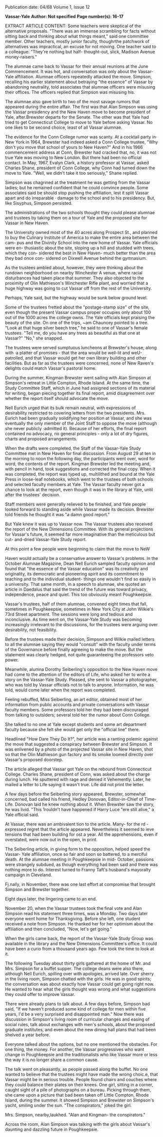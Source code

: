Publication date: 04/68
Volume 1, Issue 12

**Vassar-Yale**
**Author: Not specified**
**Page number(s): 16-17**

EXTRACT ARTICLE CONTENT:
Some teachers were skeptical of the 
alternative proposals. "There was an 
immense scrambling for facts without 
sitting back and thinking about what 
things meant," said one committee 
member. Other teachers, mostly junior 
faculty, thoughrthe patchwork of 
alternatives was impractical, an excuse 
for not moving. One teacher said to a 
colleague: "They're nothing but half-
thought-out, slick, Madison Avenue 
money-raisers." 


The alumnae came back to Vassar for 
their annual reunions at the June 
Commencement. It was hot, and 
conversation was only about the Vassar-
Yale affiliation. Alumnae officers 
repeatedly attacked the move. Simpson, 
recalling his earlier statement about 
betraying "the essence" of Vassar by 
abandoning neutrality, told associates that 
alumnae officers were misusing their 
offices. The officers replied that Simpson 
was misusing his. 


The alumnae also gave birth to two of 
the most savage rumors that appeared 
during the entire affair. The first was that 
Alan Simpson was using the Vassar 
presidency and the New Haven move to 
become president of Yale, after.Brewster 
departs for the Senate. The other was that 
Yale had tried to get Connecticut College 
to move to Yale before asking Vassar. No 
one likes to be second choice, least of all 
Vassar alumnae. 


The evidence for the Conn College 
rumor was scanty. At a cocktail party in· 
New York in 1964, Brewster had indeed 
asked a Conn College trustee, "Why don't 
you move that school of yours to New 
Haven?" And in his 1966 commencement 
address at Conn, Brewster had cracked 
that, no, it was not true Yale was moving 
to New London. But there had been no 
official contact. In May, 1967, Evalyn 
Clark, a history professor at Vassar, asked 
Charles Shane, president of Conn College, 
why Conn had turned down the move to 
Yale. "Well, we didn't take it too 
seriously," Shane replied. 


Simpson was chagrined at the treatment 
he was getting from the Vassar ladies; but 
he remained confident that he could 
convince people. Some associates said be 
should stop pushing the affiliation, lest it 
split Vassar apart and do irreparable · 
damage to the school and to his 
presidency. But, like Sisyphus, Simpson 
persisted. 


The administrations of the two schools 
thought they could please alumnae and 
trustees by taking them on a tour of Yale 
and the proposed site for Vassar in New 
Haven. 


The University owned most of the 40 
acres along Prospect St., and planned to 
buy the Culinary Institute of America 
to make the entire area between the cam-
pus and the Divinity School into the new 
home of Vassar. Yale officials were en-
thusiastic about the site, sloping up a hill 
and studded with trees, which they con-
sidered the best in New Haven- much 
better than the area they bad once con-
sidered on Dixwell Avenue behind the 
gymnasium. 


As the trustees ambled about, however, 
they were thinking about the rundown 
neighborhood on nearby Winchester 
A venue, where racial disturbances had 
taken place that summer. They also 
objected to the proximity of Olin 
Mathieson's Winchester Rifle plant, and 
worried that a huge highway was going to 
cut Vassar off from the rest of the 
University. 


Perhaps, Yale said, but the highway 
would be sunk below ground level. 


Some of the trustees fretted about the 
"postage-stamp size" of the site, even 
though the present Vassar campus proper 
occupies only about 100 out of the 1000 
acres the college owns. The Yale officials 
kept praising the beauty of the site. On 
one of the trips, ~am Chauncey pointed to 
a tree. "Look at that huge silver beech 
tree," he said to one of Vassar's female 
trustees. "Tell me, do you have any trees 
as beautiful as that one at Vassar?" 
"No," she snapped. 


The trustees were served sumptuous 
luncheons at Brewster's house, along with 
·a platter of promises -
that the area 
would be well-lit and weU-patrolled, and 
that Vassar would get her own library 
building and other facilities. But as far as 
the trustees were concerned, none of New 
Raven's delights could match Vassar's 
pastoral home. 


During the summer, Kingman Brewster 
went sailing with Alan Simpson at 
Simpson's retreat in Little Compton, 
Rhode Island. At the same time, the Study 
Committee Staff, which in June had 
assigned sections of its material for 
writing, began piecing together its final 
report, amid disagreement over whether 
the report itself should advocate the 
move. 


Nell Eurich urged that its bulk remain 
neutral, with expressions of desirability 
restricted to covering letters from the two 
presidents. Mrs. Eurich had been 
gradually solidifying her position at 
Vassar, and she was eventually the only 
member of the Joint Staff to oppose the 
move (although she never publicly 
·admitted it). Because of her efforts, the 
final report contained no advocacy, no 
general principles -
only a lot of dry 
figures, charts and proposed 
arrangements. 


When the drafts were completed, the 
Staff of the Vassar-Yale Study Committee 
met in New Haven for final discussion. 
From August 29 at ten in the morning to 
noon the following day, the participants 
went over, word for word, the contents of 
the report. Kingman Brewster led the 
meeting and, with pencil in hand, took 
suggestions and corrected the final copy. 
When it was completed, the report was 
typed up, multilithed and bound at the 
Yale Press in loose-leaf notebooks, which 
went to the trustees of both schools and 
selected faculty members at Yale. The 
Vassar faculty never got a chance to look 
at the report, even though it was in the 
library at Yale, until after the trustees' 
decision. 


Staff members were generally relieved 
to be finished, and Yale people looked 
forward to standing aside while Vassar 
made its decision. Brewster told friends 
he thought it was "a damn good report." 


But Yale knew it was up to Vassar now. 
The Vassar trustees also received the 
report of the New Dimensions 
Committee. With its general projections 
for Vassar's future, it seemed far more 
imaginative than the meticulous but cut-
and-dried Vassar-Yale Study report. 


At this point a few people were 
beginning to claim that the move to NeW


Haven would actually be a conservative 
answer to Vassar's problems. In the 
October Alumnae Magazine, Dean Nell 
Eurich sampled faculty opinion and found 
that "the essence of the Vassar education" 
was its creativity and originality, its 
democratic and pioneering spirit and its 
commitment to teaching and to the 
individual student- things one wouldn't 
find so easily in a university. That same 
month, in a speech to alumnae, she quoted 
an article in Daedalus that said the trend 
of the future was toward privacy, 
independence, peace and quiet. This too 
obviously meant Poughkeepsie. 


Vassar's trustees, half of them alumnae, 
convened eight times that fall, sometimes 
in Poughkeepsie, sometimes in New York 
City at John Wilkie's 73rd Street 
apartment. The sessions were long and 
tedious and inconclusive. As time went on, 
the Vassar-Yale Study was becoming 
increasingly irrelevant to the discussions, 
for the trustees were arguing over 
desirability, not feasibility. 


Before the trustees made their decision, 
Simpson and Wilkie mailed letters to all 
the alumnae saying they would "consult" 
with the faculty under terms of the 
Governance before finally agreeing to 
make the move. But the statement was 
clearly hedged, not quite guaranteeing the 
professors veto power. 


Meanwhile, alumna Dorothy 
Seiberling's opposition to the New Haven 
move had come to the attention of the 
editors of Life, who asked her to write a 
story on the Vassar-Yale Study. Pleased, 
she sent to Vassar a photographer, who 
was told by Vassar officials not to talk to 
anyone. Information, he was told, would 
come later when the report was 
completed. 


Feeling rebuffed, Miss Seiberling, an 
art editor, obtained most of her 
information from public accounts and 
private conversations with Vassar faculty 
members. Some professors told her they 
bad been discouraged from talking to 
outsiders; several told her the rumor about 
Conn College. 


She talked to no one at Yale except 
students and some art department faculty 
because she felt she would get only the 
"official line" there. 


Headlined "How Dare They Do It?", 
her article was a ranting polemic against 
the move that suggested a conspiracy 
between Brewster and Simpson. It was 
enlivened by a photo of the projected 
Vassar site in New Haven, shot so that the 
Olin Mathieson gun factory and its smoke 
loomed directly over Vassar's proposed 
doorstep. 


The article alleged that Vassar got Yale 
on the rebound from Connecticut College. 
Charles Shane, president of Conn, was 
asked about the charge during lunch. He 
sputtered with rage and denied it 
Vehemently. Later, he mailed a letter to 
Life saying it wasn't true. Life did not 
print the letter. 


A few days before the Seiberling story 
appeared, Brewster, somewhat concerned, 
bad called his friend, Hedley Donovan, 
Editor-in-Chief of Time-Life. Donovan 
laid he knew nothing about it. When 
Brewster saw the story, he was livid. "This 
1rouldn't have happened if Harry Luce 
"ere still alive," a Yale official said. 


At Vassar, there was an ambivalent 
tion to the article. Many- for the 
rd -expressed regret that the article 
appeared. Nevertheless it seemed to 
ieve tensions that had been building for 
ost a year. All the apprehensions, even 
if overstated, were now out in the open, 
in print. 


The Seiberling article, in giving form to 
the opposition, helped speed the Vassar-
Yale affiliation, once so fair and soon so 
battered, to a merciful death. At the 
alumnae meeting in Poughkeepsie in mid-
October, passions were strangely subdued, 
as though everything had been said and 
there was nothing more to do. Interest 
turned to Franny Taft's husband's 
mayoralty campaign in Cleveland. 


Fj.nally, in November, there was one 
last effort at compromise that brought 
Simpson and Brewster together. 


Eight days later, the lingering came to 
an end. 


November 20, when the Vassar trustees 
took the final vote and Alan Simpson read 
his statement three times, was a Monday. 
Two days later everyone went home for 
Thanksgiving. Before she left, one student 
received a note from Simpson. He thanked 
her for her optimism about the affiliation 
and then concluded, "Now, let's get going." 


When the girls came back, the report of 
the Vassar-Yale Study Group was 
available in the library and the New 
Dimensions Committee's office. It could 
have been a curio from a thousand years 
ago. Few took the time to look at it. 


The following Tuesday about thirty 
girls gathered at the home of Mr. and 
Mrs. Simpson for a buffet supper. The 
college deans were also there, although 
Nell Eurich, spilling over with apologies, 
arrived late. Over sherry in the living 
room, Simpson chatted with the girls. He 
was in good spirits; the conversation was 
about exactly how Vassar could get going 
right now. He wanted to hear what the 
girls thought was wrong and what 
suggestions they could offer to improve 
Vassar. 


There were already plans to talk about. 
A few days before, Simpson bad said, "If 
we haven't produced some kind of college 
for men within five years, I'd be a very 
surprised and disappointed man." Now 
there was discussion in Simpson's living 
room of curricular changes and easing of 
social rules, talk about exchanges with 
men's schools, about the proposed 
graduate institutes, and even about the 
new dining hall plans that had been 
shelved a year before. 


Everyone talked about the options, but 
no one mentioned the obstacles. For one 
thing, the money. For another, the Vassar 
progressives who want change in 
Poughkeepsie and the traditionalists who 
like Vassar more or less the way it is no 
longer share a common cause. 


The talk went on pleasantly, as people 
passed along the buffet. No one wanted to 
believe that the trustees might have made 
the wrong choic.e, that Vassar might be in 
serious trouble. People found chairs and 
couches where they could balance their 
plates on their knees. One girl, sitting in a 
corner, caught sight of a pile of 
photographs on a bureau. Picking 
through them, she came upon a picture 
that bad been taken off Little Compton, 
Rhode Island, during the summer. It 
showed Simpson and Brewster on 
Simpson's yacht, smiling under the sun. 
"The conspirators," joked the girl. 


Mrs. Simpson, nearby,laukhed. "Alan 
and Kingman- the conspirators." 


Across the room, Alan Simpson was 
talking with the girls about Vassar's 
daunting and dazzling future in 
Poughkeepsie.